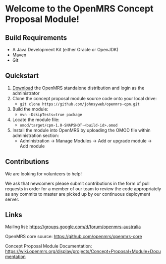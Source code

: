 Welcome to the OpenMRS Concept Proposal Module!
===============================================

Build Requirements
------------------

* A Java Development Kit (either Oracle or OpenJDK)
* Maven
* Git


Quickstart
----------

1. [Download](http://openmrs.org/download/) the OpenMRS standalone distribution and login as the administrator
2. Clone the concept proposal module source code onto your local drive:
    * `git clone https://github.com/johnsyweb/openmrs-cpm.git`
3. Build the module:
    * `mvn -DskipTests=true package`
4. Locate the module file:
    * `omod/target/cpm-1.0-SNAPSHOT-<build-id>.omod`
5. Install the module into OpenMRS by uploading the OMOD file within administration section:
    * Administration -> Manage Modules -> Add or upgrade module -> Add module


Contributions
-------------

We are looking for volunteers to help!

We ask that newcomers please submit contributions
in the form of pull requests in order for a member of our team to review the code appropriately
as any commits to master are picked up by our continuous deployment server.

Links
-----

Mailing list: https://groups.google.com/d/forum/openmrs-australia

OpenMRS core source: https://github.com/openmrs/openmrs-core

Concept Proposal Module Documentation:
https://wiki.openmrs.org/display/projects/Concept+Proposal+Module+Documentation

